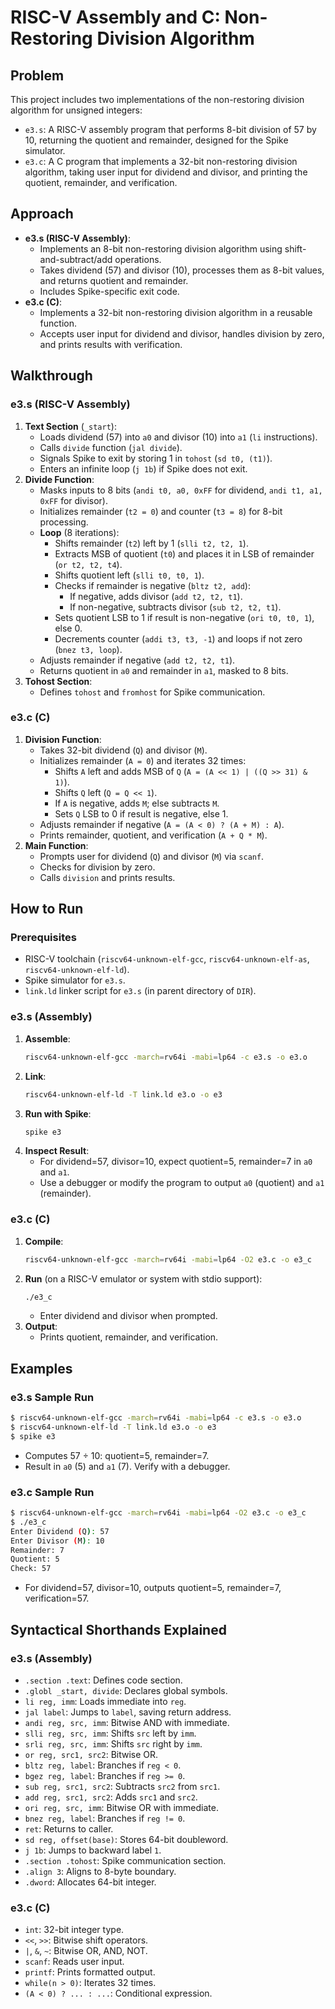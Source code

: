 # RISC-V Assembly and C: Non-Restoring Division Algorithm

## Problem
This project includes two implementations of the non-restoring division algorithm for unsigned integers:
- `e3.s`: A RISC-V assembly program that performs 8-bit division of 57 by 10, returning the quotient and remainder, designed for the Spike simulator.
- `e3.c`: A C program that implements a 32-bit non-restoring division algorithm, taking user input for dividend and divisor, and printing the quotient, remainder, and verification.

## Approach
- **e3.s (RISC-V Assembly)**:
  - Implements an 8-bit non-restoring division algorithm using shift-and-subtract/add operations.
  - Takes dividend (57) and divisor (10), processes them as 8-bit values, and returns quotient and remainder.
  - Includes Spike-specific exit code.
- **e3.c (C)**:
  - Implements a 32-bit non-restoring division algorithm in a reusable function.
  - Accepts user input for dividend and divisor, handles division by zero, and prints results with verification.

## Walkthrough
### e3.s (RISC-V Assembly)
1. **Text Section** (`_start`):
   - Loads dividend (57) into `a0` and divisor (10) into `a1` (`li` instructions).
   - Calls `divide` function (`jal divide`).
   - Signals Spike to exit by storing 1 in `tohost` (`sd t0, (t1)`).
   - Enters an infinite loop (`j 1b`) if Spike does not exit.
2. **Divide Function**:
   - Masks inputs to 8 bits (`andi t0, a0, 0xFF` for dividend, `andi t1, a1, 0xFF` for divisor).
   - Initializes remainder (`t2 = 0`) and counter (`t3 = 8`) for 8-bit processing.
   - **Loop** (8 iterations):
     - Shifts remainder (`t2`) left by 1 (`slli t2, t2, 1`).
     - Extracts MSB of quotient (`t0`) and places it in LSB of remainder (`or t2, t2, t4`).
     - Shifts quotient left (`slli t0, t0, 1`).
     - Checks if remainder is negative (`bltz t2, add`):
       - If negative, adds divisor (`add t2, t2, t1`).
       - If non-negative, subtracts divisor (`sub t2, t2, t1`).
     - Sets quotient LSB to 1 if result is non-negative (`ori t0, t0, 1`), else 0.
     - Decrements counter (`addi t3, t3, -1`) and loops if not zero (`bnez t3, loop`).
   - Adjusts remainder if negative (`add t2, t2, t1`).
   - Returns quotient in `a0` and remainder in `a1`, masked to 8 bits.
3. **Tohost Section**:
   - Defines `tohost` and `fromhost` for Spike communication.

### e3.c (C)
1. **Division Function**:
   - Takes 32-bit dividend (`Q`) and divisor (`M`).
   - Initializes remainder (`A = 0`) and iterates 32 times:
     - Shifts `A` left and adds MSB of `Q` (`A = (A << 1) | ((Q >> 31) & 1)`).
     - Shifts `Q` left (`Q = Q << 1`).
     - If `A` is negative, adds `M`; else subtracts `M`.
     - Sets `Q` LSB to 0 if result is negative, else 1.
   - Adjusts remainder if negative (`A = (A < 0) ? (A + M) : A`).
   - Prints remainder, quotient, and verification (`A + Q * M`).
2. **Main Function**:
   - Prompts user for dividend (`Q`) and divisor (`M`) via `scanf`.
   - Checks for division by zero.
   - Calls `division` and prints results.

## How to Run
### Prerequisites
- RISC-V toolchain (`riscv64-unknown-elf-gcc`, `riscv64-unknown-elf-as`, `riscv64-unknown-elf-ld`).
- Spike simulator for `e3.s`.
- `link.ld` linker script for `e3.s` (in parent directory of `DIR`).

### e3.s (Assembly)
1. **Assemble**:
   ```bash
   riscv64-unknown-elf-gcc -march=rv64i -mabi=lp64 -c e3.s -o e3.o
   ```
2. **Link**:
   ```bash
   riscv64-unknown-elf-ld -T link.ld e3.o -o e3
   ```
3. **Run with Spike**:
   ```bash
   spike e3
   ```
4. **Inspect Result**:
   - For dividend=57, divisor=10, expect quotient=5, remainder=7 in `a0` and `a1`.
   - Use a debugger or modify the program to output `a0` (quotient) and `a1` (remainder).

### e3.c (C)
1. **Compile**:
   ```bash
   riscv64-unknown-elf-gcc -march=rv64i -mabi=lp64 -O2 e3.c -o e3_c
   ```
2. **Run** (on a RISC-V emulator or system with stdio support):
   ```bash
   ./e3_c
   ```
   - Enter dividend and divisor when prompted.
3. **Output**:
   - Prints quotient, remainder, and verification.

## Examples
### e3.s Sample Run
```bash
$ riscv64-unknown-elf-gcc -march=rv64i -mabi=lp64 -c e3.s -o e3.o
$ riscv64-unknown-elf-ld -T link.ld e3.o -o e3
$ spike e3
```
- Computes 57 ÷ 10: quotient=5, remainder=7.
- Result in `a0` (5) and `a1` (7). Verify with a debugger.

### e3.c Sample Run
```bash
$ riscv64-unknown-elf-gcc -march=rv64i -mabi=lp64 -O2 e3.c -o e3_c
$ ./e3_c
Enter Dividend (Q): 57
Enter Divisor (M): 10
Remainder: 7
Quotient: 5
Check: 57
```
- For dividend=57, divisor=10, outputs quotient=5, remainder=7, verification=57.

## Syntactical Shorthands Explained
### e3.s (Assembly)
- `.section .text`: Defines code section.
- `.globl _start, divide`: Declares global symbols.
- `li reg, imm`: Loads immediate into `reg`.
- `jal label`: Jumps to `label`, saving return address.
- `andi reg, src, imm`: Bitwise AND with immediate.
- `slli reg, src, imm`: Shifts `src` left by `imm`.
- `srli reg, src, imm`: Shifts `src` right by `imm`.
- `or reg, src1, src2`: Bitwise OR.
- `bltz reg, label`: Branches if `reg < 0`.
- `bgez reg, label`: Branches if `reg >= 0`.
- `sub reg, src1, src2`: Subtracts `src2` from `src1`.
- `add reg, src1, src2`: Adds `src1` and `src2`.
- `ori reg, src, imm`: Bitwise OR with immediate.
- `bnez reg, label`: Branches if `reg != 0`.
- `ret`: Returns to caller.
- `sd reg, offset(base)`: Stores 64-bit doubleword.
- `j 1b`: Jumps to backward label `1`.
- `.section .tohost`: Spike communication section.
- `.align 3`: Aligns to 8-byte boundary.
- `.dword`: Allocates 64-bit integer.

### e3.c (C)
- `int`: 32-bit integer type.
- `<<`, `>>`: Bitwise shift operators.
- `|`, `&`, `~`: Bitwise OR, AND, NOT.
- `scanf`: Reads user input.
- `printf`: Prints formatted output.
- `while(n > 0)`: Iterates 32 times.
- `(A < 0) ? ... : ...`: Conditional expression.